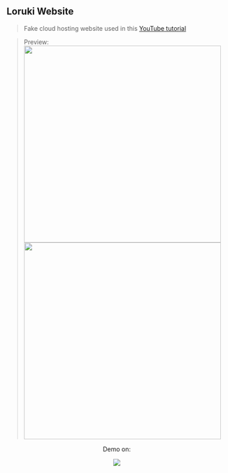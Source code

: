 ## Loruki Website

> Fake cloud hosting website used in this [YouTube tutorial](https://www.youtube.com/watch?v=p0bGHP-PXD4)

> Preview:
> <img src="src\img\gifs\loruki-desktop-view.gif" height='450px'/>
> <img src="src\img\gifs\loruki-mobile-view.gif" height='450px'>

<p align='center'> Demo on: </p>
<p align='center'>
  <a href='https://elegant-bhabha-49f5a5.netlify.app/' target='_blank'>
    <img src="https://img.shields.io/badge/netlify%20-00C7B7.svg?&style=for-the-badge&logo=netlify&logoColor=white" />
  </a>
</p>
